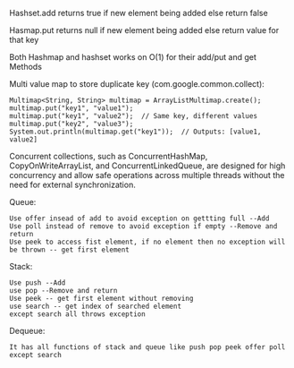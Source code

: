 Hashset.add returns true if new element being added else return false 

Hasmap.put returns null if new element being added else return value for that key

Both Hashmap and hashset works on O(1) for their add/put and get Methods

Multi value map to store duplicate key (com.google.common.collect):

    Multimap<String, String> multimap = ArrayListMultimap.create();
    multimap.put("key1", "value1");
    multimap.put("key1", "value2");  // Same key, different values
    multimap.put("key2", "value3");
    System.out.println(multimap.get("key1"));  // Outputs: [value1, value2]

Concurrent collections, such as ConcurrentHashMap, CopyOnWriteArrayList, and ConcurrentLinkedQueue, are designed for high concurrency and allow safe operations across multiple threads without the need for external synchronization.

Queue:

    Use offer insead of add to avoid exception on gettting full --Add
    Use poll instead of remove to avoid exception if empty --Remove and return
    Use peek to access fist element, if no element then no exception will be thrown -- get first element

Stack:

    Use push --Add
    use pop --Remove and return
    Use peek -- get first element without removing 
    use search -- get index of searched element 
    except search all throws exception

Dequeue: 

    It has all functions of stack and queue like push pop peek offer poll except search
    